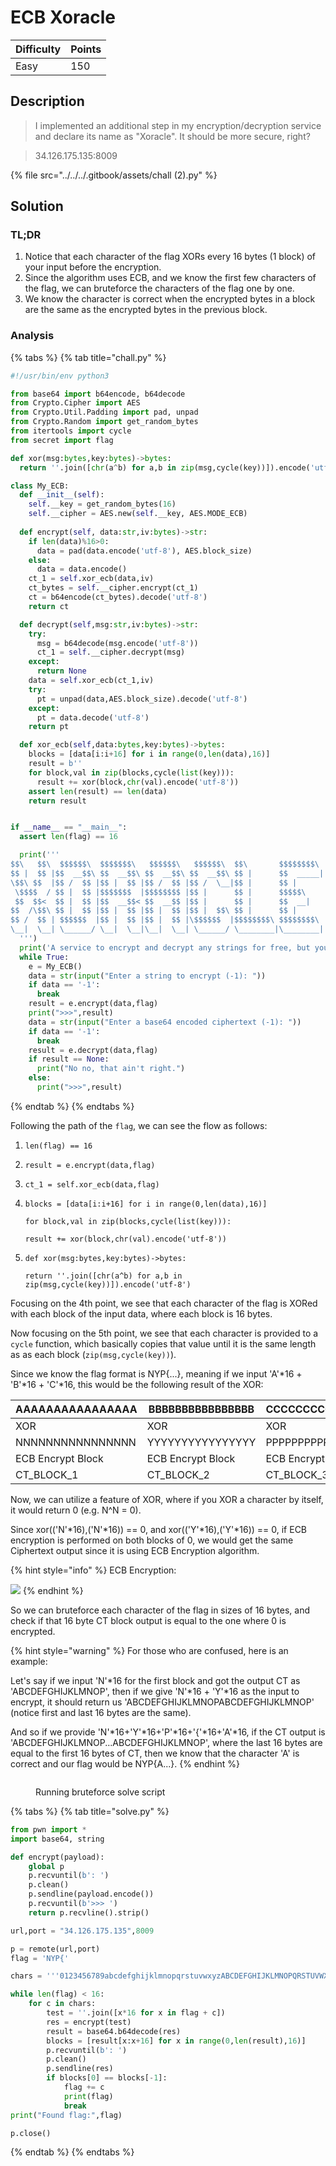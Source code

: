 # ECB Xoracle

| Difficulty | Points |
| ---------- | ------ |
| Easy       | 150    |

## Description

> I implemented an additional step in my encryption/decryption service and declare its name as "Xoracle". It should be more secure, right?

> 34.126.175.135:8009

{% file src="../../../.gitbook/assets/chall (2).py" %}

## Solution

### TL;DR

1. Notice that each character of the flag XORs every 16 bytes (1 block) of your input before the encryption.
2. Since the algorithm uses ECB, and we know the first few characters of the flag, we can bruteforce the characters of the flag one by one.
3. We know the character is correct when the encrypted bytes in a block are the same as the encrypted bytes in the previous block.

### Analysis

{% tabs %}
{% tab title="chall.py" %}
```python
#!/usr/bin/env python3

from base64 import b64encode, b64decode
from Crypto.Cipher import AES
from Crypto.Util.Padding import pad, unpad
from Crypto.Random import get_random_bytes
from itertools import cycle
from secret import flag

def xor(msg:bytes,key:bytes)->bytes:
  return ''.join([chr(a^b) for a,b in zip(msg,cycle(key))]).encode('utf-8')

class My_ECB:
  def __init__(self):
    self.__key = get_random_bytes(16)
    self.__cipher = AES.new(self.__key, AES.MODE_ECB)
  
  def encrypt(self, data:str,iv:bytes)->str:
    if len(data)%16>0:
      data = pad(data.encode('utf-8'), AES.block_size)
    else:
      data = data.encode()
    ct_1 = self.xor_ecb(data,iv)
    ct_bytes = self.__cipher.encrypt(ct_1)
    ct = b64encode(ct_bytes).decode('utf-8')
    return ct

  def decrypt(self,msg:str,iv:bytes)->str:
    try:
      msg = b64decode(msg.encode('utf-8'))
      ct_1 = self.__cipher.decrypt(msg)
    except:
      return None
    data = self.xor_ecb(ct_1,iv)
    try:
      pt = unpad(data,AES.block_size).decode('utf-8')
    except:
      pt = data.decode('utf-8')
    return pt

  def xor_ecb(self,data:bytes,key:bytes)->bytes:
    blocks = [data[i:i+16] for i in range(0,len(data),16)]
    result = b''
    for block,val in zip(blocks,cycle(list(key))):
      result += xor(block,chr(val).encode('utf-8'))
    assert len(result) == len(data)
    return result


if __name__ == "__main__":
  assert len(flag) == 16

  print('''
$$\   $$\  $$$$$$\  $$$$$$$\   $$$$$$\   $$$$$$\  $$\       $$$$$$$$\ 
$$ |  $$ |$$  __$$\ $$  __$$\ $$  __$$\ $$  __$$\ $$ |      $$  _____|
\$$\ $$  |$$ /  $$ |$$ |  $$ |$$ /  $$ |$$ /  \__|$$ |      $$ |      
 \$$$$  / $$ |  $$ |$$$$$$$  |$$$$$$$$ |$$ |      $$ |      $$$$$\    
 $$  $$<  $$ |  $$ |$$  __$$< $$  __$$ |$$ |      $$ |      $$  __|   
$$  /\$$\ $$ |  $$ |$$ |  $$ |$$ |  $$ |$$ |  $$\ $$ |      $$ |      
$$ /  $$ | $$$$$$  |$$ |  $$ |$$ |  $$ |\$$$$$$  |$$$$$$$$\ $$$$$$$$\ 
\__|  \__| \______/ \__|  \__|\__|  \__| \______/ \________|\________|
  ''')
  print('A service to encrypt and decrypt any strings for free, but you can only decrypt once per encryption!\n')
  while True:
    e = My_ECB()
    data = str(input("Enter a string to encrypt (-1): "))
    if data == '-1':
      break
    result = e.encrypt(data,flag)
    print(">>>",result)
    data = str(input("Enter a base64 encoded ciphertext (-1): "))
    if data == '-1':
      break
    result = e.decrypt(data,flag)
    if result == None:
      print("No no, that ain't right.")
    else:
      print(">>>",result)

```
{% endtab %}
{% endtabs %}

Following the path of the `flag`, we can see the flow as follows:

1. `len(flag) == 16`
2. `result = e.encrypt(data,flag)`
3. `ct_1 = self.xor_ecb(data,flag)`
4.  `blocks = [data[i:i+16] for i in range(0,len(data),16)]`

    `for block,val in zip(blocks,cycle(list(key))):`

    &#x20;   `result += xor(block,chr(val).encode('utf-8'))`
5.  `def xor(msg:bytes,key:bytes)->bytes:`

    &#x20;   `return ''.join([chr(a^b) for a,b in zip(msg,cycle(key))]).encode('utf-8')`

Focusing on the 4th point, we see that each character of the flag is XORed with each block of the input data, where each block is 16 bytes.

Now focusing on the 5th point, we see that each character is provided to a `cycle` function, which basically copies that value until it is the same length as as each block (`zip(msg,cycle(key))`).

Since we know the flag format is NYP{...}, meaning if we input 'A'\*16 + 'B'\*16 + 'C'\*16, this would be the following result of the XOR:

| AAAAAAAAAAAAAAAA  | BBBBBBBBBBBBBBBB  | CCCCCCCCCCCCCCCC  |
| ----------------- | ----------------- | ----------------- |
| XOR               | XOR               | XOR               |
| NNNNNNNNNNNNNNNN  | YYYYYYYYYYYYYYYY  | PPPPPPPPPPPPPPPP  |
| ECB Encrypt Block | ECB Encrypt Block | ECB Encrypt Block |
| CT\_BLOCK\_1      | CT\_BLOCK\_2      | CT\_BLOCK\_3      |

Now, we can utilize a feature of XOR, where if you XOR a character by itself, it would return 0 (e.g. N^N = 0).

Since xor(('N'\*16),('N'\*16)) == 0, and xor(('Y'\*16),('Y'\*16)) == 0, if ECB encryption is performed on both blocks of 0, we would get the same Ciphertext output since it is using ECB Encryption algorithm.

{% hint style="info" %}
ECB Encryption:

![](<../../../.gitbook/assets/image (12) (1) (1).png>)
{% endhint %}

So we can bruteforce each character of the flag in sizes of 16 bytes, and check if that 16 byte CT block output is equal to the one where 0 is encrypted.

{% hint style="warning" %}
For those who are confused, here is an example:

Let's say if we input 'N'\*16 for the first block and got the output CT as 'ABCDEFGHIJKLMNOP', then if we give 'N'\*16 + 'Y'\*16 as the input to encrypt, it should return us 'ABCDEFGHIJKLMNOPABCDEFGHIJKLMNOP' (notice first and last 16 bytes are the same).

And so if we provide 'N'\*16+'Y'\*16+'P'\*16+'{'\*16+'A'\*16, if the CT output is 'ABCDEFGHIJKLMNOP...ABCDEFGHIJKLMNOP', where the last 16 bytes are equal to the first 16 bytes of CT, then we know that the character 'A' is correct and our flag would be NYP{A...}.
{% endhint %}

<figure><img src="../../../.gitbook/assets/image (18) (1).png" alt=""><figcaption><p>Running bruteforce solve script</p></figcaption></figure>

{% tabs %}
{% tab title="solve.py" %}
```python
from pwn import *
import base64, string

def encrypt(payload):
    global p
    p.recvuntil(b': ')
    p.clean()
    p.sendline(payload.encode())
    p.recvuntil(b'>>> ')
    return p.recvline().strip()

url,port = "34.126.175.135",8009

p = remote(url,port)
flag = 'NYP{'

chars = '''0123456789abcdefghijklmnopqrstuvwxyzABCDEFGHIJKLMNOPQRSTUVWXYZ!"#$%&\'()*+,-./:;<=>?@[\\]^_`{|}~'''

while len(flag) < 16:
    for c in chars:
        test = ''.join([x*16 for x in flag + c])
        res = encrypt(test)
        result = base64.b64decode(res)
        blocks = [result[x:x+16] for x in range(0,len(result),16)]
        p.recvuntil(b': ')
        p.clean()
        p.sendline(res)
        if blocks[0] == blocks[-1]:
            flag += c
            print(flag)
            break
print("Found flag:",flag)            

p.close()

```
{% endtab %}
{% endtabs %}

